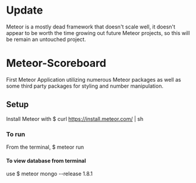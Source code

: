 # Update
Meteor is a mostly dead framework that doesn't scale well, it doesn't appear to be worth the time growing out future Meteor projects, so this will be remain an untouched project.

# Meteor-Scoreboard
First Meteor Application utilizing numerous Meteor packages as well as some third party packages for styling and number manipulation.

## Setup
Install Meteor with $ curl https://install.meteor.com/ | sh 

### To run
From the terminal, $ meteor run

#### To view database from terminal
use $ meteor mongo --release 1.8.1
